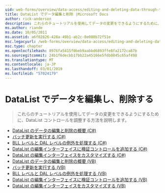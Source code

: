 ```yaml
---
uid: web-forms/overview/data-access/editing-and-deleting-data-through-the-datalist/index
title: DataList でデータ編集と削除 |Microsoft Docs
author: rick-anderson
description: これらのチュートリアルを使用してデータの変更をできるようにするために、DataList コントロールを調整する方法を説明します。
ms.author: riande
ms.date: 10/05/2011
ms.assetid: a6f02826-428a-49b1-ab2c-8e080b72f51e
msc.legacyurl: /web-forms/overview/data-access/editing-and-deleting-data-through-the-datalist
msc.type: chapter
ms.openlocfilehash: 8976fa5415f0beb9aabbd6893ffe8fa2172ca87b
ms.sourcegitcommit: 24b1f6decbb17bb22a45166e5fdb0845c65af498
ms.translationtype: MT
ms.contentlocale: ja-JP
ms.lasthandoff: 03/01/2019
ms.locfileid: "57024179"
---
```

<a name="editing-and-deleting-data-through-the-datalist"></a>DataList でデータを編集し、削除する
====================
> これらのチュートリアルを使用してデータの変更をできるようにするために、DataList コントロールを調整する方法を説明します。


- [DataList のデータの編集と削除の概要 (C#)](an-overview-of-editing-and-deleting-data-in-the-datalist-cs.md)
- [バッチ更新を実行する (C#)](performing-batch-updates-cs.md)
- [BLL レベルと DAL レベルの例外を処理する (C#)](handling-bll-and-dal-level-exceptions-cs.md)
- [DataList の編集インターフェイスに検証コントロールを追加する (C#)](adding-validation-controls-to-the-datalist-s-editing-interface-cs.md)
- [DataList の編集インターフェイスをカスタマイズする (C#)](customizing-the-datalist-s-editing-interface-cs.md)
- [DataList のデータの編集と削除の概要 (VB)](an-overview-of-editing-and-deleting-data-in-the-datalist-vb.md)
- [バッチ更新を実行する (VB)](performing-batch-updates-vb.md)
- [BLL レベルと DAL レベルの例外を処理する (VB)](handling-bll-and-dal-level-exceptions-vb.md)
- [DataList の編集インターフェイスに検証コントロールを追加する (VB)](adding-validation-controls-to-the-datalist-s-editing-interface-vb.md)
- [DataList の編集インターフェイスをカスタマイズする (VB)](customizing-the-datalist-s-editing-interface-vb.md)
